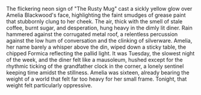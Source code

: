 The flickering neon sign of "The Rusty Mug" cast a sickly yellow glow over Amelia Blackwood's face, highlighting the faint smudges of grease paint that stubbornly clung to her cheek.  The air, thick with the smell of stale coffee, burnt sugar, and desperation, hung heavy in the dimly lit diner.  Rain hammered against the corrugated metal roof, a relentless percussion against the low hum of conversation and the clinking of silverware.  Amelia, her name barely a whisper above the din, wiped down a sticky table, the chipped Formica reflecting the pallid light.  It was Tuesday, the slowest night of the week, and the diner felt like a mausoleum, hushed except for the rhythmic ticking of the grandfather clock in the corner, a lonely sentinel keeping time amidst the stillness.  Amelia was sixteen, already bearing the weight of a world that felt far too heavy for her small frame.  Tonight, that weight felt particularly oppressive.

